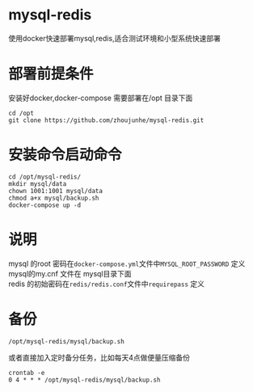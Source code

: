 # mysql-redis
使用docker快速部署mysql,redis,适合测试环境和小型系统快速部署

# 部署前提条件
安装好docker,docker-compose 需要部署在/opt 目录下面
```
cd /opt
git clone https://github.com/zhoujunhe/mysql-redis.git
```
# 安装命令启动命令
```
cd /opt/mysql-redis/
mkdir mysql/data
chown 1001:1001 mysql/data
chmod a+x mysql/backup.sh
docker-compose up -d
```
# 说明

mysql 的root 密码在```docker-compose.yml```文件中```MYSQL_ROOT_PASSWORD``` 定义 <br>
mysql的my.cnf 文件在 mysql目录下面<br>
redis 的初始密码在```redis/redis.conf```文件中```requirepass``` 定义

# 备份

```
/opt/mysql-redis/mysql/backup.sh
```
或者直接加入定时备分任务，比如每天4点做便量压缩备份
```
crontab -e
0 4 * * * /opt/mysql-redis/mysql/backup.sh
```
